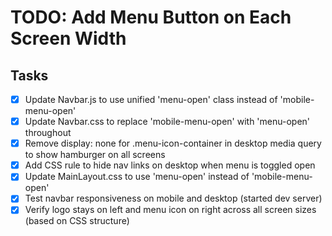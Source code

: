 # TODO: Add Menu Button on Each Screen Width

## Tasks
- [x] Update Navbar.js to use unified 'menu-open' class instead of 'mobile-menu-open'
- [x] Update Navbar.css to replace 'mobile-menu-open' with 'menu-open' throughout
- [x] Remove display: none for .menu-icon-container in desktop media query to show hamburger on all screens
- [x] Add CSS rule to hide nav links on desktop when menu is toggled open
- [x] Update MainLayout.css to use 'menu-open' instead of 'mobile-menu-open'
- [x] Test navbar responsiveness on mobile and desktop (started dev server)
- [x] Verify logo stays on left and menu icon on right across all screen sizes (based on CSS structure)
